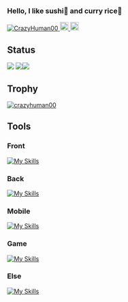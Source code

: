 ### Hello, I like sushi🍣 and curry rice🍛
 <p>
   <a href="https://github.com/CrazyHuman00/CrazyHuman00/">
     <img src="https://komarev.com/ghpvc/?username=CrazyHuman00" alt="CrazyHuman00" />
   </a>
   <a href="http://twitter.com/asakurashi01">
     <img height="20" src="https://img.shields.io/twitter/follow/asakurashi01?label=Twitter&logo=twitter&style=flat" />
   </a>
   <a href="https://github.com/CrazyHuman00">
     <img height="20" src="https://img.shields.io/github/followers/CrazyHuman00?label=follow&logo=github&style=flat" />
   </a>
 </p>
 
## Status
![](http://github-profile-summary-cards.vercel.app/api/cards/profile-details?username=CrazyHuman00&theme=default)
![](http://github-profile-summary-cards.vercel.app/api/cards/most-commit-language?username=CrazyHuman00&theme=default)![](http://github-profile-summary-cards.vercel.app/api/cards/repos-per-language?username=CrazyHuman00&theme=default)

## Trophy
<p align="left"> <a href="https://github.com/ryo-ma/github-profile-trophy"><img src="https://github-profile-trophy.vercel.app/?username=crazyhuman00" alt="crazyhuman00" /></a> </p>

## Tools
### Front
[![My Skills](https://skillicons.dev/icons?i=html,css,js&theme=light)](https://skillicons.dev)

### Back
[![My Skills](https://skillicons.dev/icons?i=py,java,flask,fastapi&theme=light)](https://skillicons.dev)

### Mobile
[![My Skills](https://skillicons.dev/icons?i=flutter,dart&theme=light)](https://skillicons.dev)

### Game
[![My Skills](https://skillicons.dev/icons?i=unity,cs,c,&theme=light)](https://skillicons.dev)

### Else
[![My Skills](https://skillicons.dev/icons?i=git,github,githubactions,arduino,blender,figma,opencv,raspberrypi,matlab&theme=light)](https://skillicons.dev)

